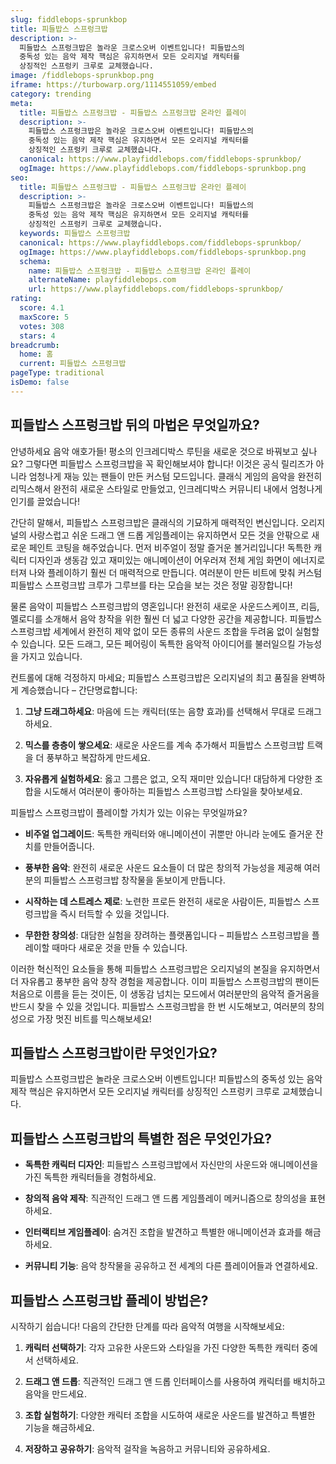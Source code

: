 ```yaml
---
slug: fiddlebops-sprunkbop
title: 피들밥스 스프렁크밥
description: >-
  피들밥스 스프렁크밥은 놀라운 크로스오버 이벤트입니다! 피들밥스의 
  중독성 있는 음악 제작 핵심은 유지하면서 모든 오리지널 캐릭터를 
  상징적인 스프렁키 크루로 교체했습니다.
image: /fiddlebops-sprunkbop.png
iframe: https://turbowarp.org/1114551059/embed
category: trending
meta:
  title: 피들밥스 스프렁크밥 - 피들밥스 스프렁크밥 온라인 플레이
  description: >-
    피들밥스 스프렁크밥은 놀라운 크로스오버 이벤트입니다! 피들밥스의 
    중독성 있는 음악 제작 핵심은 유지하면서 모든 오리지널 캐릭터를 
    상징적인 스프렁키 크루로 교체했습니다.
  canonical: https://www.playfiddlebops.com/fiddlebops-sprunkbop/
  ogImage: https://www.playfiddlebops.com/fiddlebops-sprunkbop.png
seo:
  title: 피들밥스 스프렁크밥 - 피들밥스 스프렁크밥 온라인 플레이
  description: >-
    피들밥스 스프렁크밥은 놀라운 크로스오버 이벤트입니다! 피들밥스의 
    중독성 있는 음악 제작 핵심은 유지하면서 모든 오리지널 캐릭터를 
    상징적인 스프렁키 크루로 교체했습니다.
  keywords: 피들밥스 스프렁크밥
  canonical: https://www.playfiddlebops.com/fiddlebops-sprunkbop/
  ogImage: https://www.playfiddlebops.com/fiddlebops-sprunkbop.png
  schema:
    name: 피들밥스 스프렁크밥 - 피들밥스 스프렁크밥 온라인 플레이
    alternateName: playfiddlebops.com
    url: https://www.playfiddlebops.com/fiddlebops-sprunkbop/
rating:
  score: 4.1
  maxScore: 5
  votes: 308
  stars: 4
breadcrumb:
  home: 홈
  current: 피들밥스 스프렁크밥
pageType: traditional
isDemo: false
---
```


## 피들밥스 스프렁크밥 뒤의 마법은 무엇일까요?

안녕하세요 음악 애호가들! 평소의 인크레디박스 루틴을 새로운 것으로 바꿔보고 싶나요? 그렇다면 피들밥스 스프렁크밥을 꼭 확인해보셔야 합니다! 이것은 공식 릴리즈가 아니라 엄청나게 재능 있는 팬들이 만든 커스텀 모드입니다. 클래식 게임의 음악을 완전히 리믹스해서 완전히 새로운 스타일로 만들었고, 인크레디박스 커뮤니티 내에서 엄청나게 인기를 끌었습니다!

간단히 말해서, 피들밥스 스프렁크밥은 클래식의 기묘하게 매력적인 변신입니다. 오리지널의 사랑스럽고 쉬운 드래그 앤 드롭 게임플레이는 유지하면서 모든 것을 안팎으로 새로운 페인트 코팅을 해주었습니다. 먼저 비주얼이 정말 즐거운 볼거리입니다! 독특한 캐릭터 디자인과 생동감 있고 재미있는 애니메이션이 어우러져 전체 게임 화면이 에너지로 터져 나와 플레이하기 훨씬 더 매력적으로 만듭니다. 여러분이 만든 비트에 맞춰 커스텀 피들밥스 스프렁크밥 크루가 그루브를 타는 모습을 보는 것은 정말 굉장합니다!

물론 음악이 피들밥스 스프렁크밥의 영혼입니다! 완전히 새로운 사운드스케이프, 리듬, 멜로디를 소개해서 음악 창작을 위한 훨씬 더 넓고 다양한 공간을 제공합니다. 피들밥스 스프렁크밥 세계에서 완전히 제약 없이 모든 종류의 사운드 조합을 두려움 없이 실험할 수 있습니다. 모든 드래그, 모든 페어링이 독특한 음악적 아이디어를 불러일으킬 가능성을 가지고 있습니다.

컨트롤에 대해 걱정하지 마세요; 피들밥스 스프렁크밥은 오리지널의 최고 품질을 완벽하게 계승했습니다 – 간단명료합니다:

1. **그냥 드래그하세요**: 마음에 드는 캐릭터(또는 음향 효과)를 선택해서 무대로 드래그하세요.

2. **믹스를 층층이 쌓으세요**: 새로운 사운드를 계속 추가해서 피들밥스 스프렁크밥 트랙을 더 풍부하고 복잡하게 만드세요.

3. **자유롭게 실험하세요**: 옳고 그름은 없고, 오직 재미만 있습니다! 대담하게 다양한 조합을 시도해서 여러분이 좋아하는 피들밥스 스프렁크밥 스타일을 찾아보세요.

피들밥스 스프렁크밥이 플레이할 가치가 있는 이유는 무엇일까요?

- **비주얼 업그레이드**: 독특한 캐릭터와 애니메이션이 귀뿐만 아니라 눈에도 즐거운 잔치를 만들어줍니다.

- **풍부한 음악**: 완전히 새로운 사운드 요소들이 더 많은 창의적 가능성을 제공해 여러분의 피들밥스 스프렁크밥 창작물을 돋보이게 만듭니다.

- **시작하는 데 스트레스 제로**: 노련한 프로든 완전히 새로운 사람이든, 피들밥스 스프렁크밥을 즉시 터득할 수 있을 것입니다.

- **무한한 창의성**: 대담한 실험을 장려하는 플랫폼입니다 – 피들밥스 스프렁크밥을 플레이할 때마다 새로운 것을 만들 수 있습니다.

이러한 혁신적인 요소들을 통해 피들밥스 스프렁크밥은 오리지널의 본질을 유지하면서 더 자유롭고 풍부한 음악 창작 경험을 제공합니다. 이미 피들밥스 스프렁크밥의 팬이든 처음으로 이름을 듣는 것이든, 이 생동감 넘치는 모드에서 여러분만의 음악적 즐거움을 반드시 찾을 수 있을 것입니다. 피들밥스 스프렁크밥을 한 번 시도해보고, 여러분의 창의성으로 가장 멋진 비트를 믹스해보세요!

## 피들밥스 스프렁크밥이란 무엇인가요?

피들밥스 스프렁크밥은 놀라운 크로스오버 이벤트입니다! 피들밥스의 중독성 있는 음악 제작 핵심은 유지하면서 모든 오리지널 캐릭터를 상징적인 스프렁키 크루로 교체했습니다.

## 피들밥스 스프렁크밥의 특별한 점은 무엇인가요?

- **독특한 캐릭터 디자인**: 피들밥스 스프렁크밥에서 자신만의 사운드와 애니메이션을 가진 독특한 캐릭터들을 경험하세요.

- **창의적 음악 제작**: 직관적인 드래그 앤 드롭 게임플레이 메커니즘으로 창의성을 표현하세요.

- **인터랙티브 게임플레이**: 숨겨진 조합을 발견하고 특별한 애니메이션과 효과를 해금하세요.

- **커뮤니티 기능**: 음악 창작물을 공유하고 전 세계의 다른 플레이어들과 연결하세요.

## 피들밥스 스프렁크밥 플레이 방법은?

시작하기 쉽습니다! 다음의 간단한 단계를 따라 음악적 여행을 시작해보세요:

1. **캐릭터 선택하기**: 각자 고유한 사운드와 스타일을 가진 다양한 독특한 캐릭터 중에서 선택하세요.

2. **드래그 앤 드롭**: 직관적인 드래그 앤 드롭 인터페이스를 사용하여 캐릭터를 배치하고 음악을 만드세요.

3. **조합 실험하기**: 다양한 캐릭터 조합을 시도하여 새로운 사운드를 발견하고 특별한 기능을 해금하세요.

4. **저장하고 공유하기**: 음악적 걸작을 녹음하고 커뮤니티와 공유하세요.
